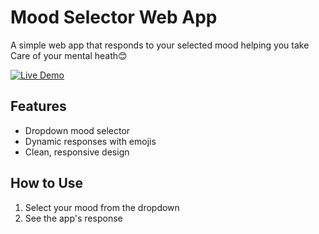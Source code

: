 # Mood Selector Web App

A simple web app that responds to your selected mood helping you take Care of your mental heath😊

[![Live Demo](https://img.shields.io/badge/demo-live-green)](https://681a4e390f021319de749575--strong-sprite-31edfd.netlify.app/)
## Features
- Dropdown mood selector
- Dynamic responses with emojis
- Clean, responsive design

## How to Use
1. Select your mood from the dropdown
2. See the app's response
   
